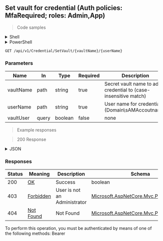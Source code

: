 
## Set vault for credential (Auth policies: MfaRequired; roles: Admin,App)

<a id="opIdSetCredentialVaultAsync"></a>

> Code samples

<details><summary>Shell</summary>


```shell
# You can also use wget
curl -X GET /api/v1/Credential/SetVault/{vaultName}/{userName} \
  -H 'Accept: application/json' \
  -H 'Authorization: Bearer TOKEN'

```


</details>

<details><summary>PowerShell</summary>


```powershell
# PowerShell example

$NPSUrl = "https://localhost:6500"

$Login = @{
    Login = "User"
    Password = "Password"
}
# Cookie container for multi-factor authentication
$WebSession = New-Object Microsoft.PowerShell.Commands.WebRequestSession
$Token = Invoke-RestMethod -Uri "$($NPSUrl)/signinBody" -Method POST -Body (ConvertTo-Json $Login) -WebSession $WebSession -ContentType "application/json"
$Token = Invoke-RestMethod -Uri "$($NPSUrl)/signin2fa" -Method Post -Body $MfaCode -Headers @{Authorization = "Bearer $Token"} -WebSession $WebSession -ContentType "application/json"

$Headers = @{
    Authorization = "Bearer $Token"
}
Invoke-RestMethod -Method GET -Uri "$($NPSUrl)/api/v1/Credential/SetVault/{vaultName}/{userName} -Headers $Headers -ContentType "application/json"
```


</details>

`GET /api/v1/Credential/SetVault/{vaultName}/{userName}`

<h3 id="set-vault-for-credential-(auth-policies:-mfarequired;-roles:-admin,app)-parameters">Parameters</h3>

|Name|In|Type|Required|Description|
|---|---|---|---|---|
|vaultName|path|string|true|Secret vault name to add credential to (case-insensitive match)|
|userName|path|string|true|User name for credential (Domain\sAMAccoutname)|
|vaultUser|query|boolean|false|none|

> Example responses

> 200 Response

<details><summary>JSON</summary>


```json
true
```


</details>

<h3 id="set-vault-for-credential-(auth-policies:-mfarequired;-roles:-admin,app)-responses">Responses</h3>

|Status|Meaning|Description|Schema|
|---|---|---|---|
|200|[OK](https://tools.ietf.org/html/rfc7231#section-6.3.1)|Success|boolean|
|403|[Forbidden](https://tools.ietf.org/html/rfc7231#section-6.5.3)|User is not an Administrator|[Microsoft.AspNetCore.Mvc.ProblemDetails](../Models/microsoft.aspnetcore.mvc.problemdetails.md)|
|404|[Not Found](https://tools.ietf.org/html/rfc7231#section-6.5.4)|Not Found|[Microsoft.AspNetCore.Mvc.ProblemDetails](../Models/microsoft.aspnetcore.mvc.problemdetails.md)|

<aside class="warning">
To perform this operation, you must be authenticated by means of one of the following methods:
Bearer
</aside>


